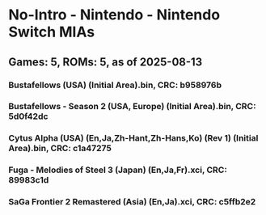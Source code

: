 # No-Intro - Nintendo - Nintendo Switch MIAs
## Games: 5, ROMs: 5, as of 2025-08-13

### Bustafellows (USA) (Initial Area).bin, CRC: b958976b
### Bustafellows - Season 2 (USA, Europe) (Initial Area).bin, CRC: 5d0f42dc
### Cytus Alpha (USA) (En,Ja,Zh-Hant,Zh-Hans,Ko) (Rev 1) (Initial Area).bin, CRC: c1a47275
### Fuga - Melodies of Steel 3 (Japan) (En,Ja,Fr).xci, CRC: 89983c1d
### SaGa Frontier 2 Remastered (Asia) (En,Ja).xci, CRC: c5ffb2e2
